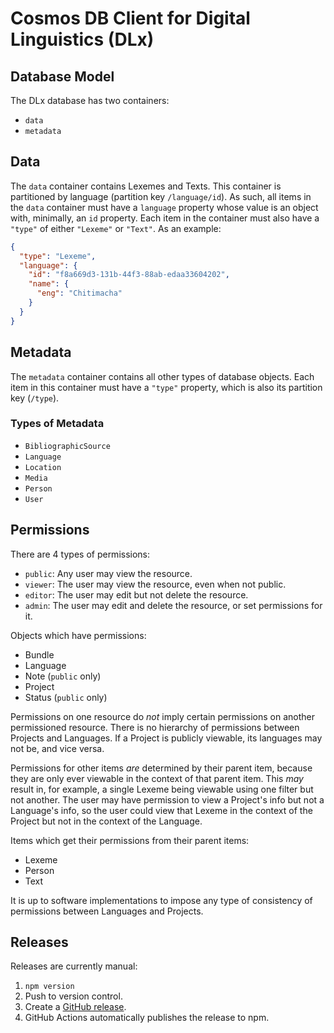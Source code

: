 # Cosmos DB Client for Digital Linguistics (DLx)

## Database Model

The DLx database has two containers:

- `data`
- `metadata`

## Data

The `data` container contains Lexemes and Texts. This container is partitioned by language (partition key `/language/id`). As such, all items in the `data` container must have a `language` property whose value is an object with, minimally, an `id` property. Each item in the container must also have a `"type"` of either `"Lexeme"` or `"Text"`. As an example:

```json
{
  "type": "Lexeme",
  "language": {
    "id": "f8a669d3-131b-44f3-88ab-edaa33604202",
    "name": {
      "eng": "Chitimacha"
    }
  }
}
```

## Metadata

The `metadata` container contains all other types of database objects. Each item in this container must have a `"type"` property, which is also its partition key (`/type`).

### Types of Metadata

- `BibliographicSource`
- `Language`
- `Location`
- `Media`
- `Person`
- `User`

## Permissions

There are 4 types of permissions:

- `public`: Any user may view the resource.
- `viewer`: The user may view the resource, even when not public.
- `editor`: The user may edit but not delete the resource.
- `admin`: The user may edit and delete the resource, or set permissions for it.

Objects which have permissions:

- Bundle
- Language
- Note (`public` only)
- Project
- Status (`public` only)

Permissions on one resource do *not* imply certain permissions on another permissioned resource. There is no hierarchy of permissions between Projects and Languages. If a Project is publicly viewable, its languages may not be, and vice versa.

Permissions for other items *are* determined by their parent item, because they are only ever viewable in the context of that parent item. This *may* result in, for example, a single Lexeme being viewable using one filter but not another. The user may have permission to view a Project's info but not a Language's info, so the user could view that Lexeme in the context of the Project but not in the context of the Language.

Items which get their permissions from their parent items:

- Lexeme
- Person
- Text

It is up to software implementations to impose any type of consistency of permissions between Languages and Projects.

## Releases

Releases are currently manual:

1. `npm version`
2. Push to version control.
3. Create a [GitHub release](https://github.com/digitallinguistics/database/releases).
4. GitHub Actions automatically publishes the release to npm.

